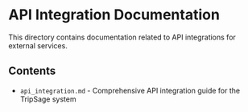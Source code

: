 # API Integration Documentation

This directory contains documentation related to API integrations for external services.

## Contents

- `api_integration.md` - Comprehensive API integration guide for the TripSage system
